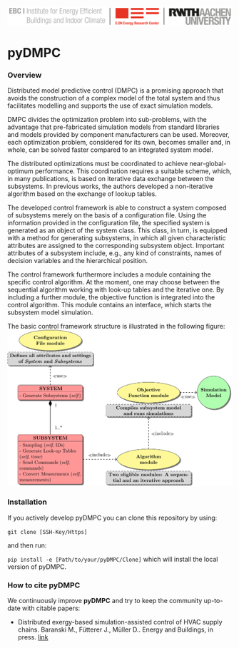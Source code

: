 ![E.ON EBC RWTH Aachen University](./pyDMPC/Resources/Images/EBC_Logo.png)

# pyDMPC

### Overview
Distributed model predictive control (DMPC) is a promising approach that avoids the construction of a complex model of the total system and thus facilitates modelling and supports the use of exact simulation models.

DMPC divides the optimization problem into sub-problems, with the advantage that pre-fabricated simulation models from standard libraries and models provided by component manufacturers can be used. Moreover, each optimization problem, considered for its own, becomes smaller and, in whole, can be solved faster compared to an integrated system model.

The distributed optimizations must be coordinated to achieve near-global-optimum performance. This coordination requires a suitable scheme, which, in many publications, is based on iterative data exchange between the subsystems. In previous works, the authors developed a non-iterative algorithm based on the exchange of lookup tables.

The developed control framework is able to construct a system composed of subsystems merely on the basis of a configuration file. Using the information provided in the configuration file, the specified system is generated as an object of the system class. This class, in turn, is equipped with a method for generating subsystems, in which all given characteristic attributes are assigned to the corresponding subsystem object. Important attributes of a subsystem include, e.g., any kind of constraints, names of decision variables and the hierarchical position.

The control framework furthermore includes a module containing the specific control algorithm. At the moment, one may choose between the sequential algorithm working with look-up tables and the iterative one. By including a further module, the objective function is integrated into the control algorithm. This  module contains an interface, which starts the subsystem model simulation.

The basic control framework structure is illustrated in the following figure:
![E.ON EBC RWTH Aachen University](./pyDMPC/Resources/Images/Framework.png)

### Installation

If you actively develop pyDMPC you can clone this repository by using:

 `git clone [SSH-Key/Https]`

and then run:

 `pip install -e [Path/to/your/pyDMPC/Clone]` which will install the local version of pyDMPC.

### How to cite pyDMPC

We continuously improve **pyDMPC** and try to keep the community up-to-date with citable papers:

- Distributed exergy-based simulation-assisted control of HVAC supply chains.
  Baranski M., Fütterer J., Müller D..
  Energy and Buildings, in press.
  [link](https://doi.org/10.1016/j.enbuild.2018.07.006)
